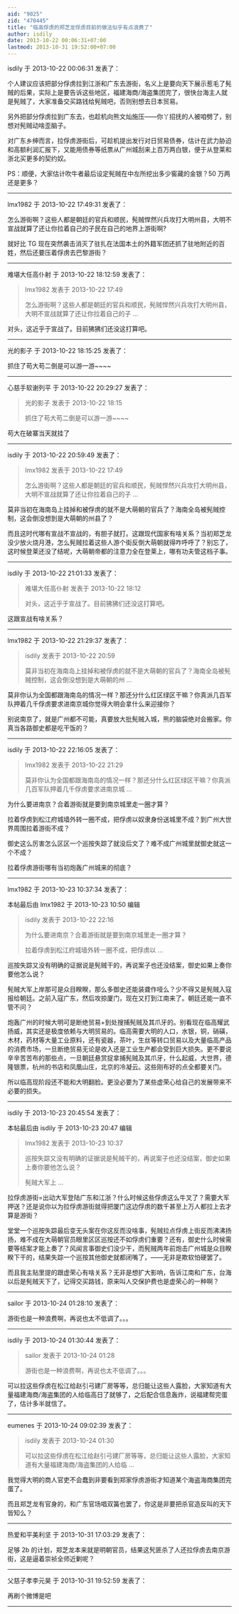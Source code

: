 ```yaml
---
aid: "9025"
zid: "470445"
title: "临高俘虏的郑芝龙俘虏目前的做法似乎有点浪费了"
author: isdily
date: 2013-10-22 00:06:31+07:00
lastmod: 2013-10-31 19:52:00+07:00
---
```


isdily 于 2013-10-22 00:06:31 发表了：

个人建议应该把部分俘虏拉到江浙和广东去游街，名义上是要向天下展示惹毛了髡贼的后果，实际上是要告诉这些地区，福建海商/海盗集团完了，很快台海主人就是髡贼了，大家准备交买路钱给髡贼吧，否则别想去日本贸易。

另外把部分俘虏拉到广东去，也趁机向熊文灿施压——你丫招抚的人被咱劈了，别想对髡贼动啥歪脑子。

对广东乡绅而言，拉俘虏游街后，可趁机提出发行对日贸易债券，估计在武力胁迫和高额利润汇报下，又能用债券等纸票从广州城刮来上百万两白银，便于从登莱和浙北买更多的契约奴。

PS：顺便，大家估计吹牛者最后设定髡贼在中左所挖出多少窖藏的金银？50 万两还是更多？

---

lmx1982 于 2013-10-22 17:49:31 发表了：

怎么游街啊？这些人都是朝廷的官兵和顺民，髡贼悍然兴兵攻打大明州县，大明不宣战就算了还让你拉着自己的子民在自己的地界上游街啊?

就好比 TG 现在突然袭击消灭了驻扎在法国本土的外籍军团还抓了驻地附近的百姓，然后还要压着俘虏去巴黎游街？

---

难堪大任高仆射 于 2013-10-22 18:12:59 发表了：

> lmx1982 发表于 2013-10-22 17:49
>
> 怎么游街啊？这些人都是朝廷的官兵和顺民，髡贼悍然兴兵攻打大明州县，大明不宣战就算了还让你拉着自己的子 ...

对头，这近乎于宣战了。目前狒狒们还没这打算吧。

---

光的影子 于 2013-10-22 18:15:25 发表了：

抓住了苟大苟二倒是可以游一游~~~~

---

心慈手软谢列平 于 2013-10-22 20:29:27 发表了：

> 光的影子 发表于 2013-10-22 18:15
>
> 抓住了苟大苟二倒是可以游一游~~~~

苟大在破寨当天就挂了

---

isdily 于 2013-10-22 20:59:49 发表了：

> lmx1982 发表于 2013-10-22 17:49
>
> 怎么游街啊？这些人都是朝廷的官兵和顺民，髡贼悍然兴兵攻打大明州县，大明不宣战就算了还让你拉着自己的子 ...

莫非当初在海南岛上挂掉和被俘虏的就不是大萌朝的官兵了？海南全岛被髡贼控制，这会倒没想到是大萌朝的州县了？

而且这时代哪有宣战不宣战的，有胆子就打。这跟现代国家有啥关系？当初郑芝龙没少放火烧月港，怎么髡贼拉着这些人游个街反倒大萌朝就得咋呼呼了？别忘了，这时候登莱还没了结呢，大萌朝帝都的注意力全在登莱上，哪有功夫管这档子事。

---

isdily 于 2013-10-22 21:01:33 发表了：

> 难堪大任高仆射 发表于 2013-10-22 18:12
>
> 对头，这近乎于宣战了。目前狒狒们还没这打算吧。

这跟宣战有啥关系？

---

lmx1982 于 2013-10-22 21:29:37 发表了：

> isdily 发表于 2013-10-22 20:59
>
> 莫非当初在海南岛上挂掉和被俘虏的就不是大萌朝的官兵了？海南全岛被髡贼控制，这会倒没想到是大萌朝的州 ...

莫非你认为全国都跟海南岛的情况一样？那还分什么红区绿区干嘛？你真派几百军队押着几千俘虏要求进南京城你觉得大明会拿什么来迎接你？

别说南京了，就是广州都不可能，真要放大批髡贼入城，熊的脑袋绝对会搬家。你真当各路御史都是吃干饭的？

---

isdily 于 2013-10-22 22:16:05 发表了：

> lmx1982 发表于 2013-10-22 21:29
>
> 莫非你认为全国都跟海南岛的情况一样？那还分什么红区绿区干嘛？你真派几百军队押着几千俘虏要求进南京城 ...

为什么要进南京？合着游街就是要到南京城里走一圈才算？

拉着俘虏到松江府城墙外转一圈不成，把俘虏以奴隶身份送城里不成？到广州大世界周围拉着游街不成？

御史这么厉害怎么区区一个巡按失踪了就没后文了？难不成广州城里就御史就这一个不成？

拉着俘虏游街哪有当初炮轰广州城来的彻底？

---

lmx1982 于 2013-10-23 10:37:34 发表了：

本帖最后由 lmx1982 于 2013-10-23 10:50 编辑

> isdily 发表于 2013-10-22 22:16
>
> 为什么要进南京？合着游街就是要到南京城里走一圈才算？
>
> 拉着俘虏到松江府城墙外转一圈不成，把俘虏以 ...

巡按失踪又没有明确的证据说是髡贼干的，再说案子也还没结案，御史如果上奏你要他怎么说？

髡贼大军上岸那可是众目睽睽，那么多御史还能装聋作哑么？少不得又是髡贼入寇报给朝廷。之前入寇广东，然后攻掠厦门，现在又打到江南来了。朝廷还能一直不管不问？

炮轰广州的时候大明可是断绝贸易+到处搜捕髡贼及其爪牙的。别看现在临高耀武扬威，其实还是极度依赖与大明贸易的。临高需要大明的人口，水银，铜，硝磺，木材，药材等大量工业原料，还有瓷器，茶叶，生丝等转口贸易以及大量临高产品的消费市场，一旦断绝贸易无论是收入还是工业生产都会受到巨大损失。更不要说辛辛苦苦布的那些点，一旦朝廷悬赏捉拿捕髡贼及其爪牙，什么起威，大世界，德隆银票，杭州的书店和凤凰山庄，北京的冷凝云。这些刚布好的点全都要关门。

所以临高现阶段还不能和大明翻脸。更没必要为了某些虚荣心给自己的发展带来不必要的损失。

---

isdily 于 2013-10-23 20:45:54 发表了：

本帖最后由 isdily 于 2013-10-23 20:47 编辑

> lmx1982 发表于 2013-10-23 10:37
>
> 巡按失踪又没有明确的证据说是髡贼干的，再说案子也还没结案，御史如果上奏你要他怎么说？
>
> 髡贼大军上 ...

拉俘虏游街=出动大军登陆广东和江浙？什么时候这些俘虏这么牛叉了？需要大军押送？还是说你以为拉俘虏游街就得把厦门这边俘虏的数千甚至上万人都拉上去才算是游街？

堂堂一个巡按失踪最后变无头案在你这反而没啥事，髡贼拉点俘虏上街反而沸沸扬扬，难不成在大萌朝官员眼里区区巡按还不如俘虏们重要？还有，御史什么时候需要等结案才能上奏了？风闻言事御史们没少干，而髡贼两年前炮击广州城是众目睽睽下干的，结果失踪一个巡按其他御史就都闭嘴了，——无非是欺软怕硬罢了。

而且我主贴里提的跟虚荣心有啥关系？无非是想扩大影响，告诉江南和广东，台海以后是髡贼天下了，记得交买路钱，原来叫人交保护费也是虚荣心的一种啊？

---

sailor 于 2013-10-24 01:28:10 发表了：

游街也是一种浪费啊，再说也太不低调了。。。

---

isdily 于 2013-10-24 01:30:44 发表了：

> sailor 发表于 2013-10-24 01:28
>
> 游街也是一种浪费啊，再说也太不低调了。。。

可以拉这些俘虏在松江给赵引弓建厂房等等，总归能让这些人露脸，大家知道有大量福建海商/海盗集团的人给临高日了就够了，之后配合信息轰炸，说福建帮完蛋了，估计多半就信了。

---

eumenes 于 2013-10-24 09:02:39 发表了：

> isdily 发表于 2013-10-24 01:30
>
> 可以拉这些俘虏在松江给赵引弓建厂房等等，总归能让这些人露脸，大家知道有大量福建海商/海盗集团的人给临 ...

我觉得大明的商人官吏不会蠢到非要看到郑家俘虏游街才知道某个海盗海商集团完蛋了。

而且郑芝龙有官身的，和广东官场唱双簧也罢了，你这是非要把杀官造反叫的天下皆知么？

---

热爱和平美利坚 于 2013-10-31 17:03:29 发表了：

足够 2b 的计划，郑芝龙本来就是明朝官员，结果这髠匪杀了人还拉俘虏去南京游街，这是逼着崇祯全师近剿呢？

---

父慈子孝李元昊 于 2013-10-31 19:52:59 发表了：

再刷个微博是吧

---

